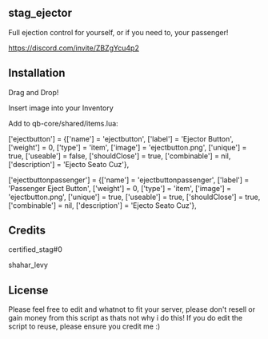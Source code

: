 ## stag_ejector
Full ejection control for yourself, or if you need to, your passenger!

https://discord.com/invite/ZBZgYcu4p2

## Installation
Drag and Drop!

Insert image into your Inventory

Add to qb-core/shared/items.lua:

 ['ejectbutton']                       = {['name'] = 'ejectbutton',                         ['label'] = 'Ejector Button',              ['weight'] = 0,        ['type'] = 'item',         ['image'] = 'ejectbutton.png',               ['unique'] = true,         ['useable'] = false,      ['shouldClose'] = true,      ['combinable'] = nil,   ['description'] = 'Ejecto Seato Cuz'},

 ['ejectbuttonpassenger']            = {['name'] = 'ejectbuttonpassenger',              ['label'] = 'Passenger Eject Button',    ['weight'] = 0,            ['type'] = 'item',         ['image'] = 'ejectbutton.png',             ['unique'] = true,          ['useable'] = true,     ['shouldClose'] = true,      ['combinable'] = nil,   ['description'] = 'Ejecto Seato Cuz'},
 
## Credits
certified_stag#0

shahar_levy

## License
Please feel free to edit and whatnot to fit your server, please don't resell or gain money from this script as thats not why i do this!
If you do edit the script to reuse, please ensure you credit me :)

